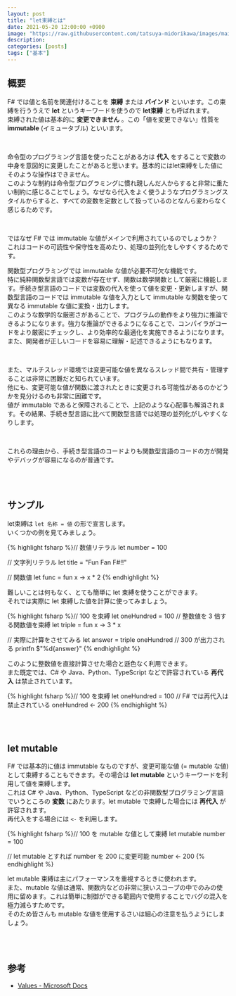 ```yaml
---
layout: post
title: "let束縛とは"
date: 2021-05-20 12:00:00 +0900
image: "https://raw.githubusercontent.com/tatsuya-midorikawa/images/main/fsdoc-jp/common/fs-octcat.png"
description: 
categories: [posts]
tags: ["基本"]
---
```


## 概要  

F# では値と名前を関連付けることを **束縛** または **バインド** といいます。この束縛を行ううえで **let** というキーワードを使うので **let束縛** とも呼ばれます。  
束縛された値は基本的に **変更できません** 。この「値を変更できない」性質を **immutable** (イミュータブル) といいます。  

<br>  

命令型のプログラミング言語を使ったことがある方は **代入** をすることで変数の中身を意図的に変更したことがあると思います。基本的にはlet束縛をした値にそのような操作はできません。  
このような制約は命令型プログラミングに慣れ親しんだ人からすると非常に重たい制約に感じることでしょう。なぜなら代入をよく使うようなプログラミングスタイルからすると、すべての変数を定数として扱っているのとなんら変わらなく感じるためです。  

<br>  

ではなぜ F# では immutable な値がメインで利用されているのでしょうか？  
これはコードの可読性や保守性を高めたり、処理の並列化をしやすくするためです。  

関数型プログラミングでは immutable な値が必要不可欠な機能です。  
特に純粋関数型言語では変数が存在せず、関数は数学関数として厳密に機能します。手続き型言語のコードでは変数の代入を使って値を変更・更新しますが、関数型言語のコードでは immutable な値を入力として immutable な関数を使って異なる immutable な値に変換・出力します。  
このような数学的な厳密さがあることで、プログラムの動作をより強力に推論できるようになります。強力な推論ができるようになることで、コンパイラがコードをより厳密にチェックし、より効率的な最適化を実施できるようになります。また、開発者が正しいコードを容易に理解・記述できるようにもなります。  

<br>  

また、マルチスレッド環境では変更可能な値を異なるスレッド間で共有・管理することは非常に困難だと知られています。  
他にも、変更可能な値が関数に渡されたときに変更される可能性があるのかどうかを見分けるのも非常に困難です。  
値が immutable であると保障されることで、上記のような心配事も解消されます。その結果、手続き型言語に比べて関数型言語では処理の並列化がしやすくなりします。  

<br>  

これらの理由から、手続き型言語のコードよりも関数型言語のコードの方が開発やデバッグが容易になるのが普通です。  

<br>  
<br>  

## サンプル  

let束縛は ```let 名称 = 値``` の形で宣言します。  
いくつかの例を見てみましょう。

{% highlight fsharp %}// 数値リテラル
let number = 100

// 文字列リテラル
let title = "Fun Fan F#!!"

// 関数値
let func = fun x -> x * 2
{% endhighlight %}  

難しいことは何もなく、とても簡単に let 束縛を使うことができます。  
それでは実際に let 束縛した値を計算に使ってみましょう。  

{% highlight fsharp %}// 100 を束縛
let oneHundred = 100
// 整数値を 3 倍する関数値を束縛
let triple = fun x -> 3 * x

// 実際に計算をさせてみる
let answer = triple oneHundred
// 300 が出力される
printfn $"%d{answer}"
{% endhighlight %}  

このように整数値を直接計算させた場合と遜色なく利用できます。  
また既定では、C# や Java、Python、TypeScript などで許容されている **再代入** は禁止されています。  

{% highlight fsharp %}// 100 を束縛
let oneHundred = 100
// F# では再代入は禁止されている
oneHundred <- 200
{% endhighlight %}  

<br>  
<br>  

## let mutable  

F# では基本的に値は immutable なものですが、変更可能な値 (= mutable な値) として束縛することもできます。その場合は **let mutable** というキーワードを利用して値を束縛します。  
これは C# や Java、Python、TypeScript などの非関数型プログラミング言語でいうところの **変数** にあたります。let mutable で束縛した場合には **再代入** が許容されます。  
再代入をする場合には ```<-``` を利用します。

{% highlight fsharp %}// 100 を mutable な値として束縛
let mutable number = 100

// let mutable とすれば number を 200 に変更可能
number <- 200
{% endhighlight %}  

let mutable 束縛は主にパフォーマンスを重視するときに使われます。  
また、mutable な値は通常、関数内などの非常に狭いスコープの中でのみの使用に留めます。これは簡単に制御ができる範囲内で使用することでバグの混入を極力減らすためです。  
そのため皆さんも mutable な値を使用するさいは細心の注意を払うようにしましょう。  

<br>  
<br>  

## 参考

- [Values - Microsoft Docs](https://docs.microsoft.com/en-us/dotnet/fsharp/language-reference/values/)